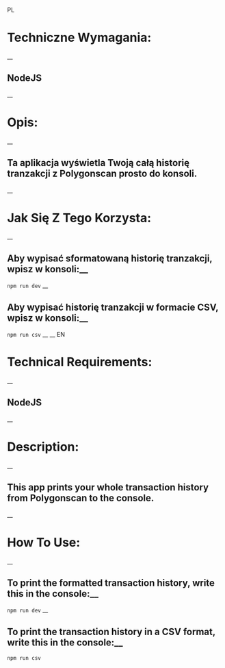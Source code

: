 PL
# Techniczne Wymagania:
__
## NodeJS
__
# Opis:
__
## Ta aplikacja wyświetla Twoją całą historię tranzakcji z Polygonscan prosto do konsoli.
__
# Jak Się Z Tego Korzysta:
__
## Aby wypisać sformatowaną historię tranzakcji, wpisz w konsoli:__
```npm run dev```
__
## Aby wypisać historię tranzakcji w formacie CSV, wpisz w konsoli:__
```npm run csv```
__
__
EN
# Technical Requirements:
__
## NodeJS
__
# Description:
__
## This app prints your whole transaction history from Polygonscan to the console.
__
# How To Use:
__
## To print the formatted transaction history, write this in the console:__
```npm run dev```
__
## To print the transaction history in a CSV format, write this in the console:__
```npm run csv```
